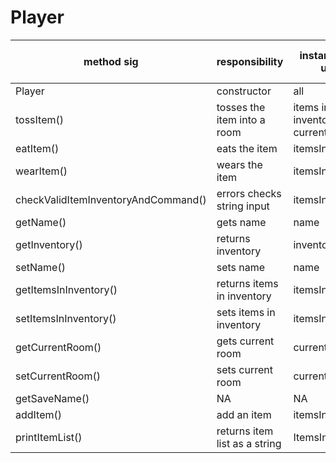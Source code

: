 
# Player
|method sig|responsibility | instance vars used | other class methods called| objects used | lines of code|
|--|--|--|--|--|--|
|Player|constructor|all|NA|ArrayList|5|
|tossItem()|tosses the item into a room|items in inventory, current room|getName, setItemList, getItemsList|Room Item|11|
|eatItem()|eats the item|itemsInInventory|getName|item|8|
|wearItem()|wears the item|itemsInInventory|getName, setCurrentlyWearing|Item|8|
|checkValidItemInventoryAndCommand()|errors checks string input|itemsInInventory|getName, getTypeOfItem|Item|17|
|getName()|gets name|name|NA|NA|3|
|getInventory()|returns inventory|inventory|NA|Item|3|
|setName()|sets name|name|NA|NA|3|
|getItemsInInventory()|returns items in inventory|itemsInInventory|NA|Item|3|
|setItemsInInventory()|sets items in inventory|itemsInInventory|NA|Item|3|
|getCurrentRoom()|gets current room|currentRoom|NA|Room|3|
|setCurrentRoom()|sets current room|currentRoom|NA|Room|3|
|getSaveName()|NA|NA|NA||3|
|addItem()|add an item|itemsInInventory|NA|Item|3|
|printItemList()|returns item list as a string|ItemsInInventory|NA|Item|15|